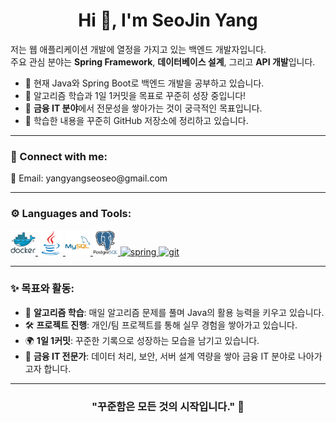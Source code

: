 <h1 align="center">Hi 👋, I'm SeoJin Yang</h1>

저는 웹 애플리케이션 개발에 열정을 가지고 있는 백엔드 개발자입니다.  
주요 관심 분야는 **Spring Framework**, **데이터베이스 설계**, 그리고 **API 개발**입니다.

- 🌱 현재 Java와 Spring Boot로 백엔드 개발을 공부하고 있습니다.  
- 🔭 알고리즘 학습과 1일 1커밋을 목표로 꾸준히 성장 중입니다!  
- 🎯 **금융 IT 분야**에서 전문성을 쌓아가는 것이 궁극적인 목표입니다.  
- 📝 학습한 내용을 꾸준히 GitHub 저장소에 정리하고 있습니다.

---

<h3 align="left">📌 Connect with me:</h3>
<p align="left">
  📧 Email: yangyangseoseo@gmail.com
</p>

---

<h3 align="left">⚙️ Languages and Tools:</h3>
<p align="left"> 
  <a href="https://www.docker.com/" target="_blank" rel="noreferrer"> 
    <img src="https://raw.githubusercontent.com/devicons/devicon/master/icons/docker/docker-original-wordmark.svg" alt="docker" width="40" height="40"/> 
  </a> 
  <a href="https://www.java.com" target="_blank" rel="noreferrer"> 
    <img src="https://raw.githubusercontent.com/devicons/devicon/master/icons/java/java-original.svg" alt="java" width="40" height="40"/> 
  </a> 
  <a href="https://www.mysql.com/" target="_blank" rel="noreferrer"> 
    <img src="https://raw.githubusercontent.com/devicons/devicon/master/icons/mysql/mysql-original-wordmark.svg" alt="mysql" width="40" height="40"/> 
  </a> 
  <a href="https://www.postgresql.org" target="_blank" rel="noreferrer"> 
    <img src="https://raw.githubusercontent.com/devicons/devicon/master/icons/postgresql/postgresql-original-wordmark.svg" alt="postgresql" width="40" height="40"/> 
  </a> 
  <a href="https://spring.io/" target="_blank" rel="noreferrer"> 
    <img src="https://www.vectorlogo.zone/logos/springio/springio-icon.svg" alt="spring" width="40" height="40"/> 
  </a> 
  <a href="https://git-scm.com/" target="_blank" rel="noreferrer"> 
    <img src="https://www.vectorlogo.zone/logos/git-scm/git-scm-icon.svg" alt="git" width="40" height="40"/> 
  </a>
</p>

---

<h3 align="left">✨ 목표와 활동:</h3>

- 📘 **알고리즘 학습**: 매일 알고리즘 문제를 풀며 Java의 활용 능력을 키우고 있습니다.
- 🛠️ **프로젝트 진행**: 개인/팀 프로젝트를 통해 실무 경험을 쌓아가고 있습니다.
- 🌍 **1일 1커밋**: 꾸준한 기록으로 성장하는 모습을 남기고 있습니다.
- 🎯 **금융 IT 전문가**: 데이터 처리, 보안, 서버 설계 역량을 쌓아 금융 IT 분야로 나아가고자 합니다.

---

<h3 align="center">"꾸준함은 모든 것의 시작입니다." 🚀</h3>
